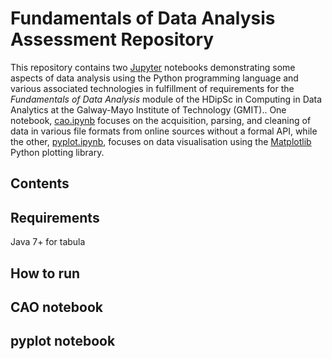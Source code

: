 # Fundamentals of Data Analysis Assessment Repository

This repository contains two [Jupyter](https://jupyter.org/) notebooks demonstrating some aspects of data analysis using the Python programming language and various associated technologies in fulfillment of requirements for the *Fundamentals of Data Analysis* module of the HDipSc in Computing in Data Analytics at the Galway-Mayo Institute of Technology (GMIT).. One notebook, [cao.ipynb](cao.ipynb) focuses on the acquisition, parsing, and cleaning of data in various file formats from online sources without a formal API, while the other, [pyplot.ipynb](pyplot.ipynb), focuses on data visualisation using the [Matplotlib](https://matplotlib.org/) Python plotting library.

## Contents

## Requirements
Java 7+ for tabula

## How to run

## CAO notebook

## pyplot notebook
